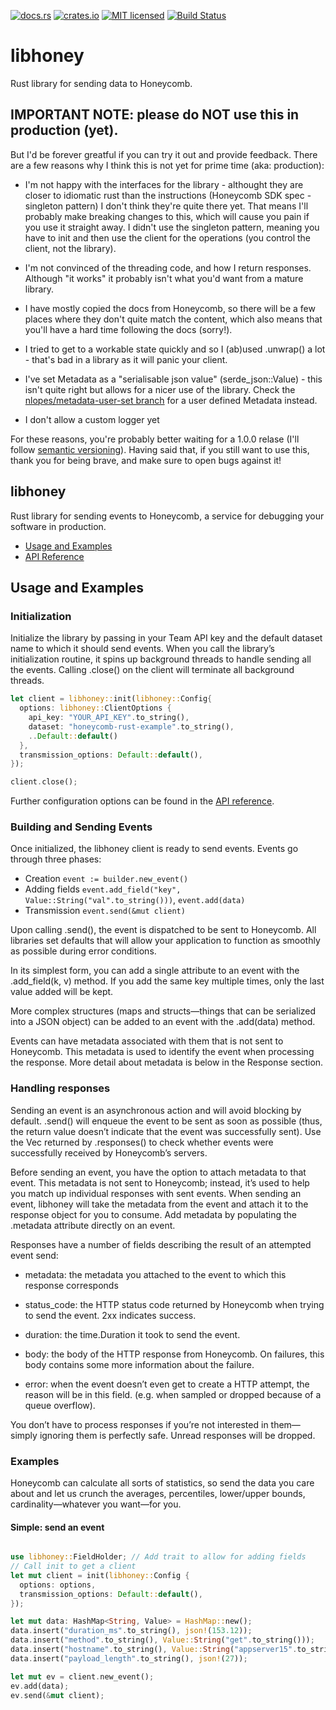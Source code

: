 
[![docs.rs](https://docs.rs/libhoney-rust/badge.svg)](https://docs.rs/libhoney-rust)
[![crates.io](https://img.shields.io/crates/v/libhoney-rust.svg)](https://crates.io/crates/libhoney-rust)
[![MIT licensed](https://img.shields.io/badge/license-MIT-blue.svg)](https://github.com/nlopes/libhoney-rust/blob/master/LICENSE)
[![Build Status](https://travis-ci.org/nlopes/libhoney-rust.svg?branch=master)](https://travis-ci.org/nlopes/libhoney-rust)

# libhoney

Rust library for sending data to Honeycomb.

## **IMPORTANT NOTE**: please do **NOT** use this in **production** (yet).

But I'd be forever greatful if you can try it out and provide feedback. There are a few
reasons why I think this is not yet for prime time (aka: production):

- I'm not happy with the interfaces for the library - althought they are closer to idiomatic rust than the instructions (Honeycomb SDK spec - singleton pattern) I don't think they're quite there yet. That means I'll probably make breaking changes to this, which will cause you pain if you use it straight away. I didn't use the singleton pattern, meaning you have to init and then use the client for the operations (you control the client, not the library).

- I'm not convinced of the threading code, and how I return responses. Although "it works" it probably isn't what you'd want from a mature library.

- I have mostly copied the docs from Honeycomb, so there will be a few places where they don't quite match the content, which also means that you'll have a hard time following the docs (sorry!).

- I tried to get to a workable state quickly and so I (ab)used .unwrap() a lot - that's bad in a library as it will panic your client.

- I've set Metadata as a "serialisable json value" (serde_json::Value) - this isn't quite right but allows for a nicer use of the library. Check the [nlopes/metadata-user-set branch](https://github.com/nlopes/libhoney-rust/tree/nlopes/metadata-user-set) for a user defined Metadata instead.

- I don't allow a custom logger yet

For these reasons, you're probably better waiting for a 1.0.0 relase (I'll follow
[semantic versioning][semantic versioning]). Having said that, if you still want to use
this, thank you for being brave, and make sure to open bugs against it!

## libhoney

Rust library for sending events to Honeycomb, a service for debugging your software in
production.

- [Usage and Examples](#usage-and-examples)
- [API Reference][API reference]

## Usage and Examples

### Initialization

Initialize the library by passing in your Team API key and the default dataset name to
which it should send events. When you call the library’s initialization routine, it spins
up background threads to handle sending all the events. Calling .close() on the client
will terminate all background threads.

```rust
let client = libhoney::init(libhoney::Config{
  options: libhoney::ClientOptions {
    api_key: "YOUR_API_KEY".to_string(),
    dataset: "honeycomb-rust-example".to_string(),
    ..Default::default()
  },
  transmission_options: Default::default(),
});

client.close();
```

Further configuration options can be found in the [API reference][API reference].

### Building and Sending Events

Once initialized, the libhoney client is ready to send events. Events go through three
phases:

- Creation `event := builder.new_event()`
- Adding fields `event.add_field("key", Value::String("val".to_string()))`, `event.add(data)`
- Transmission `event.send(&mut client)`

Upon calling .send(), the event is dispatched to be sent to Honeycomb. All libraries set
defaults that will allow your application to function as smoothly as possible during error
conditions.

In its simplest form, you can add a single attribute to an event with the .add_field(k, v)
method. If you add the same key multiple times, only the last value added will be kept.

More complex structures (maps and structs—things that can be serialized into a JSON
object) can be added to an event with the .add(data) method.

Events can have metadata associated with them that is not sent to Honeycomb. This metadata
is used to identify the event when processing the response. More detail about metadata is
below in the Response section.

### Handling responses

Sending an event is an asynchronous action and will avoid blocking by default. .send()
will enqueue the event to be sent as soon as possible (thus, the return value doesn’t
indicate that the event was successfully sent). Use the Vec returned by .responses() to
check whether events were successfully received by Honeycomb’s servers.

Before sending an event, you have the option to attach metadata to that event. This
metadata is not sent to Honeycomb; instead, it’s used to help you match up individual
responses with sent events. When sending an event, libhoney will take the metadata from
the event and attach it to the response object for you to consume. Add metadata by
populating the .metadata attribute directly on an event.

Responses have a number of fields describing the result of an attempted event send:

- metadata: the metadata you attached to the event to which this response corresponds

- status_code: the HTTP status code returned by Honeycomb when trying to send the event. 2xx indicates success.

- duration: the time.Duration it took to send the event.

- body: the body of the HTTP response from Honeycomb. On failures, this body contains some more information about the failure.

- error: when the event doesn’t even get to create a HTTP attempt, the reason will be in this field. (e.g. when sampled or dropped because of a queue overflow).

You don’t have to process responses if you’re not interested in them—simply ignoring them
is perfectly safe. Unread responses will be dropped.

### Examples

Honeycomb can calculate all sorts of statistics, so send the data you care about and let
us crunch the averages, percentiles, lower/upper bounds, cardinality—whatever you want—for
you.

#### Simple: send an event
```rust

use libhoney::FieldHolder; // Add trait to allow for adding fields
// Call init to get a client
let mut client = init(libhoney::Config {
  options: options,
  transmission_options: Default::default(),
});

let mut data: HashMap<String, Value> = HashMap::new();
data.insert("duration_ms".to_string(), json!(153.12));
data.insert("method".to_string(), Value::String("get".to_string()));
data.insert("hostname".to_string(), Value::String("appserver15".to_string()));
data.insert("payload_length".to_string(), json!(27));

let mut ev = client.new_event();
ev.add(data);
ev.send(&mut client);
```

[API reference]: https://docs.rs/libhoney-rust
[semantic versioning]: https://semver.org

